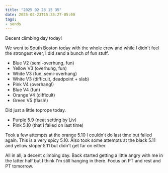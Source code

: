 ```yaml
---
title: "2025 02 23 15 35"
date: 2025-02-23T15:35:27-05:00
tags:
- sends
---
```


Decent climbing day today!<!--more-->

We went to South Boston today with the whole crew and while I didn't feel the
strongest ever, I did send a bunch of fun stuff.

 - Blue V2 (semi-overhung, fun)
 - Yellow V3 (overhung, fun)
 - White V3 (fun, semi-overhang)
 - White V3 (difficult, deadpoint + slab)
 - Pink V4 (overhang!)
 - Blue V4 (fun)
 - Orange V4 (difficult)
 - Green V5 (flash!)

Did just a little toprope today.

 - Purple 5.9 (neat setting by Liv)
 - Pink 5.10 (that I failed on last time)

Took a few attempts at the orange 5.10 I couldn't do last time but failed again.
This is a very spicy 5.10. Also took some attempts at the black 5.11 and yellow
sloper 5.11 but didn't get far on either.

All in all, a decent climbing day. Back started getting a little angry with me
in the latter half but I think I'm still hanging in there. Focus on PT and rest
and PT tomorrow.
